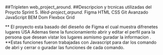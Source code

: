 ##Tripleten web_project_around.
##Descripcion y trcnicas utilizadas del Proycto Sprint 5.
*Wed-project_arpund.*
Figma
HTML
CSS
Git Avanzado
JavaScript
BEM
Dom
Flexbox
Grid

** El proyecto esta basado del dieseño de Figma el cual muestra difrenetes  lugares USA
Ademas tiene la funcionamiento abrir y editar el perfil para la persona que desean vistar los lugares 
asmismo guradar la informacion .
**Estas funciones fueron trabajadas con Javascript para dar los comando de abri y cerrar o guradar las funciones
de cada comando.
